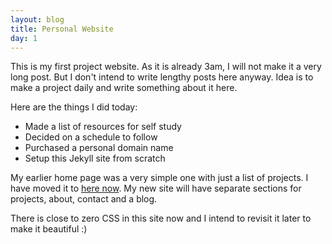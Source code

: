 ```yaml
---
layout: blog
title: Personal Website
day: 1
---
```


This is my first project website. As it is already 3am, I will not make it a very long post. But I don't intend to write lengthy posts here anyway. Idea is to make a project daily and write something about it here.

Here are the things I did today:

- Made a list of resources for self study
- Decided on a schedule to follow
- Purchased a personal domain name
- Setup this Jekyll site from scratch

My earlier home page was a very simple one with just a list of projects. I have moved it to [here now](http://lalwanivikas.github.io/home-page-v1/). My new site will have separate sections for projects, about, contact and a blog.

There is close to zero CSS in this site now and I intend to revisit it later to make it beautiful :)